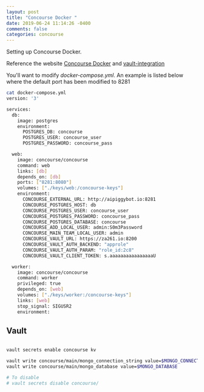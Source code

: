 ```yaml
---
layout: post
title: "Concourse Docker "
date: 2019-06-24 11:14:26 -0400
comments: false
categories: concourse
---
```


Setting up Concourse Docker.

Reference the website [Concourse Docker](https://github.com/concourse/concourse-docker)
and [vault-integration](https://github.com/pivotalservices/concourse-pipeline-samples/tree/master/concourse-pipeline-patterns/vault-integration)

You'll want to modify _docker-compose.yml_. An example is listed below where
the default port has been modified to 8281

```bash
cat docker-compose.yml
version: '3'

services:
  db:
    image: postgres
    environment:
      POSTGRES_DB: concourse
      POSTGRES_USER: concourse_user
      POSTGRES_PASSWORD: concourse_pass

  web:
    image: concourse/concourse
    command: web
    links: [db]
    depends_on: [db]
    ports: ["8281:8080"]
    volumes: ["./keys/web:/concourse-keys"]
    environment:
      CONCOURSE_EXTERNAL_URL: http://aipiggybot.io:8281
      CONCOURSE_POSTGRES_HOST: db
      CONCOURSE_POSTGRES_USER: concourse_user
      CONCOURSE_POSTGRES_PASSWORD: concourse_pass
      CONCOURSE_POSTGRES_DATABASE: concourse
      CONCOURSE_ADD_LOCAL_USER: admin:S0m3Password
      CONCOURSE_MAIN_TEAM_LOCAL_USER: admin
      CONCOURSE_VAULT_URL: https://za261.io:8200
      CONCOURSE_VAULT_AUTH_BACKEND: "approle"
      CONCOURSE_VAULT_AUTH_PARAM: "role_id:2c8"
      CONCOURSE_VAULT_CLIENT_TOKEN: s.aaaaaaaaaaaaaaaaU

  worker:
    image: concourse/concourse
    command: worker
    privileged: true
    depends_on: [web]
    volumes: ["./keys/worker:/concourse-keys"]
    links: [web]
    stop_signal: SIGUSR2
    environment:

```

## Vault

```bash

vault secrets enable concourse kv

vault write concourse/main/mongo_connection_string value=$MONGO_CONNECTION_STRING
vault write concourse/main/mongo_database value=$MONGO_DATABASE

# To disable
# vault secrets disable concourse/
```

<script>(function(d, s, id) {
  var js, fjs = d.getElementsByTagName(s)[0];
  if (d.getElementById(id)) return;
  js = d.createElement(s); js.id = id;
  js.src = "//connect.facebook.net/en_US/sdk.js#xfbml=1&version=v2.8&appId=671657696349259";
  fjs.parentNode.insertBefore(js, fjs);
}(document, 'script', 'facebook-jssdk'));</script>

<!--  Enter text below, if you want -->
